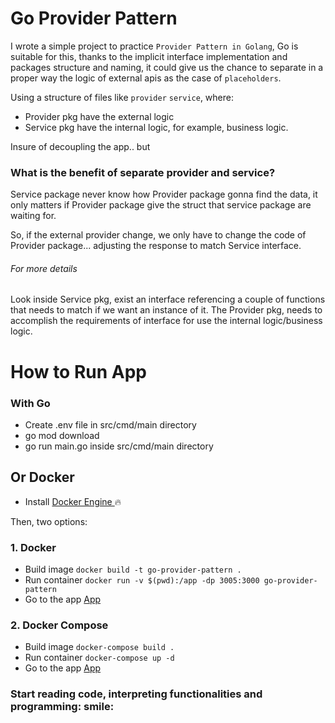 # Go Provider Pattern

I wrote a simple project to practice `Provider Pattern in Golang`, Go is suitable for this, thanks to the implicit interface implementation and packages structure and naming, it could give us the chance to separate in a proper way the logic of external apis as the case of `placeholders`.

Using a structure of files like `provider` `service`, where:

-   Provider pkg have the external logic
-   Service pkg have the internal logic, for example, business logic.

Insure of decoupling the app.. but

### What is the benefit of separate provider and service?

Service package never know how Provider package gonna find the data, it only matters if Provider package give the struct that service package are waiting for.

So, if the external provider change, we only have to change the code of Provider package... adjusting the response to match Service interface.

###### For more details

Look inside Service pkg, exist an interface referencing a couple of functions that needs to match if we want an instance of it. The Provider pkg, needs to accomplish the requirements of interface for use the internal logic/business logic.

# How to Run App

### With Go

-   Create .env file in src/cmd/main directory
-   go mod download
-   go run main.go inside src/cmd/main directory

## Or Docker

-   Install [ Docker Engine ](https://docs.docker.com/engine/install/) :fire:

Then, two options:

### 1. Docker

-   Build image `docker build -t go-provider-pattern .`
-   Run container `docker run -v $(pwd):/app -dp 3005:3000 go-provider-pattern`
-   Go to the app [ App ](http://127.0.0.1:3005/json-placeholders)

### 2. Docker Compose

-   Build image `docker-compose build .`
-   Run container `docker-compose up -d`
-   Go to the app [ App ](http://127.0.0.1:3005/json-placeholders)

### Start reading code, interpreting functionalities and programming: smile:
